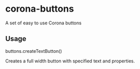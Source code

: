 corona-buttons
==============

A set of easy to use Corona buttons


Usage
-----

buttons.createTextButton()

Creates a full width button with specified text and properties.
